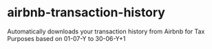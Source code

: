 # airbnb-transaction-history
Automatically downloads your transaction history from Airbnb for Tax Purposes based on 01-07-Y to 30-06-Y+1
